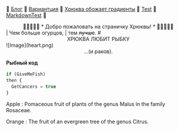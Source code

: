  🥒 [Блог](/blog/) 🥒 [Вариантция](index1.html) 🥒 [Хрюква обожает градиенты](/Gradient.html) 🥒 [Test](/github-slideshow) 🥒 [MarkdownTest](/1) 🥒 
<center>🥒🥒🥒🥒🥒 * Добро пожаловать на страничку Хрюквы! * 🥒🥒🥒🥒🥒</center>
| Чем больше огурцов,  |
тем <del>лучше</del>.
# <center>ХРЮКВА ЛЮБИТ РЫБКУ</center>
![Image](heart.png)
<center>...(и раков).</center>

**Рыбный код**

```Javascript 
if (GiveMeFish)
then {
  GetCancers = true
}
```

Apple
:   Pomaceous fruit of plants of the genus Malus in 
    the family Rosaceae.

Orange
:   The fruit of an evergreen tree of the genus Citrus.